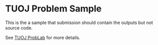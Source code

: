 # TUOJ Problem Sample

This is the a sample that submission should contain the outputs but not source code.

See [TUOJ ProbLab][1] for more details.

[1]: https://github.com/reyux/tuoj-problab
